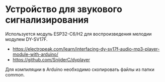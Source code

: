 # Устройство для звукового сигнализирования

Используется модуль ESP32-C6/H2 для воспроизведения мелодии модулем DY-SV17F.

- https://electropeak.com/learn/interfacing-dy-sv17f-audio-mp3-player-module-with-arduino/
- https://github.com/SnijderC/dyplayer

Для компиляции в Arduino необходимо скопировать файлы из папки common. 
